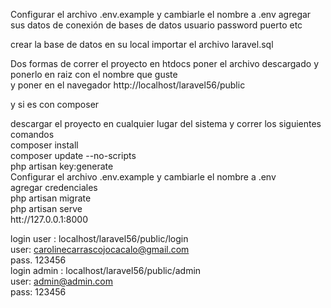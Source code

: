 Configurar el archivo .env.example y cambiarle el nombre a .env
agregar sus datos de conexión de bases de datos usuario password puerto etc

crear la base de datos en su local 
importar el archivo laravel.sql

Dos formas de correr el proyecto
en htdocs poner el archivo descargado y ponerlo en raiz con el nombre que guste  
y poner en el navegador http://localhost/laravel56/public

y si es con composer 

descargar el proyecto en cualquier lugar del sistema y correr los siguientes comandos</br>
composer install </br>
composer update --no-scripts </br>
php artisan key:generate</br>
Configurar el archivo .env.example y cambiarle el nombre a .env</br>
agregar credenciales</br>
php artisan migrate </br>
php artisan serve</br>
htt://127.0.0.1:8000</br>

login  user  : localhost/laravel56/public/login </br>
user: carolinecarrascojocacalo@gmail.com</br>
pass. 123456</br>
login admin : localhost/laravel56/public/admin</br>
user: admin@admin.com</br>
pass: 123456</br>

